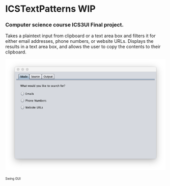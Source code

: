 # ICSTextPatterns WIP
### Computer science course ICS3UI Final project.

Takes a plaintext input from clipboard or a text area box and filters it for either email addresses, phone numbers, or website URLs. Displays the results in a text area box, and allows the user to copy the contents to their clipboard.

![Mode tab](https://raw.githubusercontent.com/calumptrck/ICSTextPatterns/master/Images/ICS.png)

<sub><sup>Swing GUI</sup></sub>
